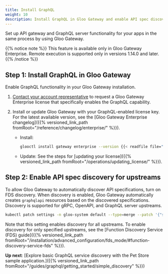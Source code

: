 ```yaml
---
title: Install GraphQL
weight: 10
description: Install GraphQL in Gloo Gateway and enable API spec discovery for upstreams.
---
```


Set up API gateway and GraphQL server functionality for your apps in the same process by using Gloo Gateway.

{{% notice note %}}
This feature is available only in Gloo Gateway Enterprise. Remote execution is supported only in versions 1.14.0 and later.
{{% /notice %}}

## Step 1: Install GraphQL in Gloo Gateway

Enable GraphQL functionality in your Gloo Gateway installation.

1. [Contact your account representative](https://www.solo.io/company/talk-to-an-expert/) to request a Gloo Gateway Enterprise license that specifically enables the GraphQL capability.

2. Install or update Gloo Gateway with your GraphQL-enabled license key. For the latest available version, see the [Gloo Gateway Enterprise changelog]({{% versioned_link_path fromRoot="/reference/changelog/enterprise/" %}}).
   * Install:
     ```sh
     glooctl install gateway enterprise --version {{< readfile file="static/content/version_gee_latest.md" markdown="true">}} --license-key=<GRAPHQL_ENABLED_LICENSE_KEY>
     ```
   * Update: See the steps for [updating your license]({{% versioned_link_path fromRoot="/operations/updating_license/" %}}).

## Step 2: Enable API spec discovery for upstreams

To allow Gloo Gateway to automatically discover API specifications, turn on FDS discovery. When discovery is enabled, Gloo Gateway automatically creates `graphqlapi` resources based on the discovered specifications. Discovery is supported for gRPC, OpenAPI, and GraphQL server upstreams.

```sh
kubectl patch settings -n gloo-system default --type=merge --patch '{"spec":{"discovery":{"fdsMode":"BLACKLIST"}}}'
```

Note that this setting enables discovery for all upstreams. To enable discovery for only specified upstreams, see the [Function Discovery Service (FDS) guide]({{% versioned_link_path fromRoot="/installation/advanced_configuration/fds_mode/#function-discovery-service-fds" %}}).

**Up next**: [Explore basic GraphQL service discovery with the Pet Store sample application.]({{% versioned_link_path fromRoot="/guides/graphql/getting_started/simple_discovery" %}})